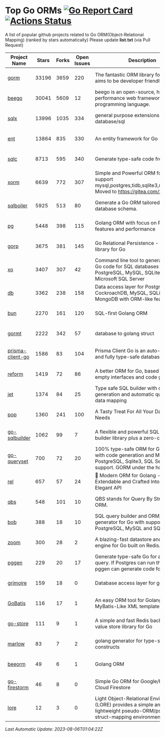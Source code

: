 # Top Go ORMs [![Go Report Card](https://goreportcard.com/badge/github.com/d-tsuji/awesome-go-orms)](https://goreportcard.com/report/github.com/d-tsuji/awesome-go-orms) [![Actions Status](https://github.com/d-tsuji/awesome-go-orms/workflows/CI/badge.svg)](https://github.com/d-tsuji/awesome-go-orms/actions)
A list of popular github projects related to Go ORM(Object-Relational Mapping) (ranked by stars automatically)
Please update **list.txt** (via Pull Request)

| Project Name | Stars | Forks | Open Issues | Description | Last Update |
| ------------ | ----- | ----- | ----------- | ----------- | ----------- |
| [gorm](https://github.com/go-gorm/gorm) | 33196 | 3659 | 220 | The fantastic ORM library for Golang, aims to be developer friendly | 2023-08-06 00:40:51 |
| [beego](https://github.com/beego/beego) | 30041 | 5609 | 12 | beego is an open-source, high-performance web framework for the Go programming language. | 2023-08-05 14:41:50 |
| [sqlx](https://github.com/jmoiron/sqlx) | 13996 | 1035 | 334 | general purpose extensions to golang's database/sql | 2023-08-05 23:02:52 |
| [ent](https://github.com/ent/ent) | 13864 | 835 | 330 | An entity framework for Go | 2023-08-05 23:10:03 |
| [sqlc](https://github.com/sqlc-dev/sqlc) | 8713 | 595 | 340 | Generate type-safe code from SQL | 2023-08-06 00:40:53 |
| [xorm](https://github.com/go-xorm/xorm) | 6639 | 772 | 307 | Simple and Powerful ORM for Go, support mysql,postgres,tidb,sqlite3,mssql,oracle, Moved to https://gitea.com/xorm/xorm | 2023-08-03 13:26:04 |
| [sqlboiler](https://github.com/volatiletech/sqlboiler) | 5925 | 513 | 80 | Generate a Go ORM tailored to your database schema. | 2023-08-05 10:51:53 |
| [pg](https://github.com/go-pg/pg) | 5448 | 398 | 115 | Golang ORM with focus on PostgreSQL features and performance | 2023-08-05 15:33:50 |
| [gorp](https://github.com/go-gorp/gorp) | 3675 | 381 | 145 | Go Relational Persistence - an ORM-ish library for Go | 2023-08-04 19:34:28 |
| [xo](https://github.com/xo/xo) | 3407 | 307 | 42 | Command line tool to generate idiomatic Go code for SQL databases supporting PostgreSQL, MySQL, SQLite, Oracle, and Microsoft SQL Server | 2023-08-05 17:20:24 |
| [db](https://github.com/upper/db) | 3362 | 238 | 158 | Data access layer for PostgreSQL, CockroachDB, MySQL, SQLite and MongoDB with ORM-like features. | 2023-08-02 17:38:02 |
| [bun](https://github.com/uptrace/bun) | 2270 | 161 | 120 | SQL-first Golang ORM | 2023-08-05 23:34:06 |
| [gormt](https://github.com/xxjwxc/gormt) | 2222 | 342 | 57 | database to golang struct | 2023-08-04 19:34:56 |
| [prisma-client-go](https://github.com/steebchen/prisma-client-go) | 1586 | 83 | 104 | Prisma Client Go is an auto-generated and fully type-safe database client | 2023-08-05 16:12:33 |
| [reform](https://github.com/go-reform/reform) | 1419 | 72 | 86 | A better ORM for Go, based on non-empty interfaces and code generation. | 2023-08-03 16:16:53 |
| [jet](https://github.com/go-jet/jet) | 1374 | 84 | 25 | Type safe SQL builder with code generation and automatic query result data mapping | 2023-08-04 19:34:54 |
| [pop](https://github.com/gobuffalo/pop) | 1360 | 241 | 100 | A Tasty Treat For All Your Database Needs | 2023-08-05 16:57:53 |
| [go-sqlbuilder](https://github.com/huandu/go-sqlbuilder) | 1062 | 99 | 7 | A flexible and powerful SQL string builder library plus a zero-config ORM. | 2023-08-05 08:14:55 |
| [go-queryset](https://github.com/jirfag/go-queryset) | 700 | 72 | 20 | 100% type-safe ORM for Go (Golang) with code generation and MySQL, PostgreSQL, Sqlite3, SQL Server support. GORM under the hood. | 2023-07-31 20:54:57 |
| [rel](https://github.com/go-rel/rel) | 657 | 57 | 24 | :gem: Modern ORM for Golang - Testable, Extendable and Crafted Into a Clean and Elegant API | 2023-08-05 18:12:50 |
| [qbs](https://github.com/coocood/qbs) | 548 | 101 | 10 | QBS stands for Query By Struct. A Go ORM. | 2023-06-28 11:20:23 |
| [bob](https://github.com/stephenafamo/bob) | 388 | 18 | 10 | SQL query builder and ORM/Factory generator for Go with support for PostgreSQL, MySQL and SQLite | 2023-08-05 14:06:47 |
| [zoom](https://github.com/albrow/zoom) | 300 | 28 | 2 | A blazing-fast datastore and querying engine for Go built on Redis. | 2023-07-31 21:39:41 |
| [pggen](https://github.com/jschaf/pggen) | 229 | 20 | 17 | Generate type-safe Go for any Postgres query. If Postgres can run the query, pggen can generate code for it. | 2023-08-01 01:15:57 |
| [grimoire](https://github.com/Fs02/grimoire) | 159 | 18 | 0 | Database access layer for golang | 2023-05-05 18:28:02 |
| [GoBatis](https://github.com/mei-rune/GoBatis) | 116 | 17 | 1 | An easy ORM tool for Golang, support MyBatis-Like XML template SQL | 2023-08-04 05:20:05 |
| [go-store](https://github.com/gosuri/go-store) | 111 | 9 | 1 | A simple and fast Redis backed key-value store library for Go | 2023-07-31 10:10:30 |
| [marlow](https://github.com/dadleyy/marlow) | 83 | 7 | 2 | golang generator for type-safe sql api constructs | 2023-01-28 13:13:25 |
| [beeorm](https://github.com/latolukasz/beeorm) | 49 | 6 | 1 | Golang ORM | 2023-07-31 17:02:00 |
| [go-firestorm](https://github.com/jschoedt/go-firestorm) | 46 | 8 | 0 | Simple Go ORM for Google/Firebase Cloud Firestore | 2023-07-27 20:58:05 |
| [lore](https://github.com/abrahambotros/lore) | 12 | 3 | 0 | Light Object-Relational Environment (LORE) provides a simple and lightweight pseudo-ORM/pseudo-struct-mapping environment for Go | 2023-03-26 01:00:56 |

*Last Automatic Update: 2023-08-06T01:04:22Z*